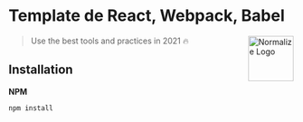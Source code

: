 # Template de React, Webpack, Babel
<img
  src="https://miro.medium.com/max/1838/1*rOMy957S7j5cD8wzAbHNYQ.png" alt="Normalize Logo"
  width="80" height="80" align="right">
> Use the best tools and practices in 2021 🔥

## Installation
**NPM**
```sh
npm install 
```

